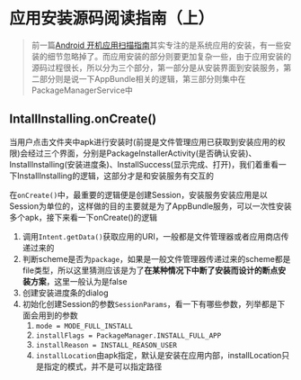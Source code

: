 # 应用安装源码阅读指南（上）

> 前一篇[Android 开机应用扫描指南](https://juejin.cn/post/6963828909460684830)其实专注的是系统应用的安装，有一些安装的细节忽略掉了。而应用安装的部分则要更加复杂一些，由于应用安装的源码过程很长，所以分为三个部分，第一部分是从安装界面到安装服务，第二部分则是说一下AppBundle相关的逻辑，第三部分则集中在PackageManagerService中

## IntallInstalling.onCreate()

当用户点击文件夹中apk进行安装时(前提是文件管理应用已获取到安装应用的权限)会经过三个界面，分别是PackageInstallerActivity(是否确认安装)、InstallInstalling(安装进度条)、InstallSuccess(显示完成、打开)，我们着重看一下InstallInstalling的逻辑，这部分才是和安装服务有交互的

在`onCreate()`中，最重要的逻辑便是创建Session，安装服务安装应用是以Session为单位的，这样做的目的主要就是为了AppBundle服务，可以一次性安装多个apk，接下来看一下onCreate()的逻辑

1. 调用`Intent.getData()`获取应用的URI，一般都是文件管理器或者应用商店传递过来的
2. 判断scheme是否为`package`，如果是一般文件管理器传递过来的scheme都是file类型，所以这里猜测应该是为了**在某种情况下中断了安装而设计的断点安装方案**，这里一般认为是false
3. 创建安装进度条的dialog
4. 初始化创建Session的参数`SessionParams`，看一下有哪些参数，列举都是下面会用到的参数
    1. `mode = MODE_FULL_INSTALL`
    2. `installFlags = PackageManager.INSTALL_FULL_APP`
    3. `installReason = INSTALL_REASON_USER`
    4. `installLocation`由apk指定，默认是安装在应用内部，installLocation只是指定的模式，并不是可以指定路径

